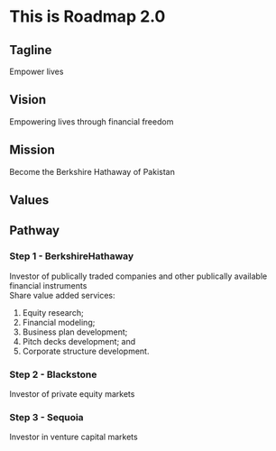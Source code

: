 # This is Roadmap 2.0
## Tagline
Empower lives
## Vision
Empowering lives through financial freedom 
## Mission
Become the Berkshire Hathaway of Pakistan
## Values
## Pathway
### Step 1 - BerkshireHathaway
Investor of publically traded companies and other publically available financial instruments <br>
Share value added services: <br>
1) Equity research; 
2) Financial modeling;
3) Business plan development;
4) Pitch decks development; and
5) Corporate structure development.
### Step 2 - Blackstone
Investor of private equity markets
### Step 3 - Sequoia
Investor in venture capital markets
